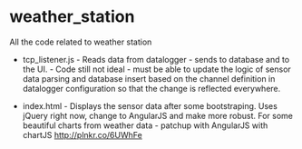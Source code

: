 weather_station
===============

All the code related to weather station


* tcp_listener.js - Reads data from datalogger - sends to database and to the UI. - Code still not ideal - must be able to update the logic of sensor data parsing and database insert based on the channel definition in datalogger configuration so that the change is reflected everywhere.  
          
* index.html - Displays the sensor data after some bootstraping. Uses jQuery right now, change to AngularJS and make more robust. For some beautiful charts from weather data - patchup with AngularJS with chartJS http://plnkr.co/6UWhFe

